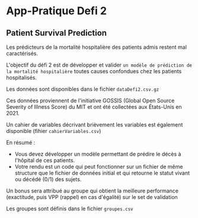 # App-Pratique Defi 2

## Patient Survival Prediction

Les prédicteurs de la mortalité hospitalière des patients admis restent mal caractérisés.

L'objectif du défi 2 est de développer et valider `un modèle de prédiction de la mortalité hospitalière` toutes causes confondues chez les patients hospitalisés.

Les données sont disponibles dans le fichier `dataDefi2.csv.gz`

Ces données proviennent de l'initiative GOSSIS (Global Open Source Severity of Illness Score) du MIT et ont été collectées aux États-Unis en 2021.

Un cahier de variables décrivant brièvement les variables est également disponible (fihier `cahierVariables.csv`)

En résumé :

* Vous devez développer un modèle permettant de prédire le décès à l'hôpital de ces patients.
* Votre rendu est un code qui peut fonctionner sur un fichier de même structure que le fichier de données initial et qui retourne le statut vivant ou décédé (0/1) des sujets.

Un bonus sera attribué au groupe qui obtient la meilleure performance (exactitude, puis VPP (rappel) en cas d'égalité) sur le set de validation

Les groupes sont définis dans le fichier `groupes.csv`
